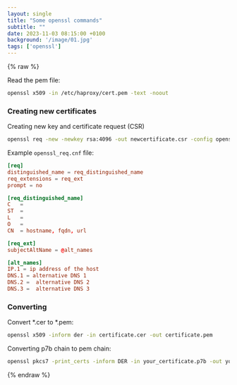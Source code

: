 ```yaml
---
layout: single
title: "Some openssl commands"
subtitle: ""
date: 2023-11-03 08:15:00 +0100
background: '/image/01.jpg'
tags: ['openssl']
---
```


{% raw %}

Read the pem file:

````bash
openssl x509 -in /etc/haproxy/cert.pem -text -noout
````

### Creating new certificates
Creating new key and certificate request (CSR)

````bash
openssl req -new -newkey rsa:4096 -out newcertificate.csr -config openssl_req.cnf -nodes -keyout newcertificate.key
````

Example ``openssl_req.cnf`` file:

````cnf
[req]
distinguished_name = req_distinguished_name
req_extensions = req_ext
prompt = no

[req_distinguished_name]
C   = 
ST  = 
L   = 
O   = 
CN  = hostname, fqdn, url

[req_ext]
subjectAltName = @alt_names

[alt_names]
IP.1 = ip address of the host
DNS.1 = alternative DNS 1
DNS.2 =  alternative DNS 2
DNS.3 =  alternative DNS 3
````


### Converting

Convert *.cer to *.pem:

````bash
openssl x509 -inform der -in certificate.cer -out certificate.pem
````

Converting p7b chain to pem chain:

````bash
openssl pkcs7 -print_certs -inform DER -in your_certificate.p7b -out your_certificate.pem
````

{% endraw %}

